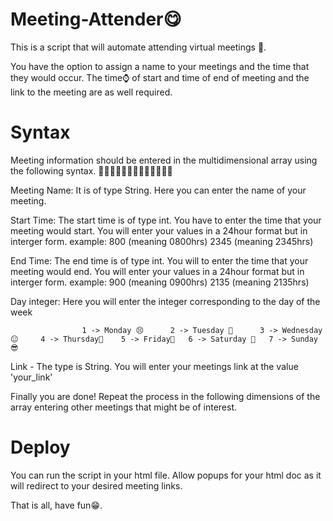 # Meeting-Attender😋

This is a script that will automate attending virtual meetings 🎥. 

You have the option to assign a name to your meetings and the time that they would occur.
The time⌚ of start and time of end of meeting and the link to the meeting are as well required.

# Syntax

Meeting information should be entered in the multidimensional array using the following syntax.
👾👾👾👾👾👾👾👾👾👾👾👾👾
        
Meeting Name: It is of type String. Here you can enter the name of your meeting.

Start Time: <start-time-24hr-integer> The start time is of type int. You have to enter the time that your meeting would start. You will enter your values in a 24hour format but in interger form. example: 
  800  (meaning 0800hrs)
  2345 (meaning 2345hrs)
  
End Time: <end-time-24hr-integer> The end time is of type int. You will to enter the time that your meeting would end. You will enter your values in a 24hour format but in interger form. example: 
  900  (meaning 0900hrs)
  2135 (meaning 2135hrs)
 
Day integer: <day-integer> Here you will enter the integer corresponding to the day of the week 
            
                    1 -> Monday 😣      2 -> Tuesday 🤔      3 -> Wednesday 😐     4 -> Thursday🤗    5 -> Friday🥳   6 -> Saturday 🤩   7 -> Sunday 😎  
  
Link - The type is String. You will enter your meetings link at the value 'your_link'
  
Finally you are done! Repeat the process in the following dimensions of the array entering other meetings that might be of interest.

  # Deploy
  
You can run the script in your html file.
Allow popups for your html doc as it will redirect to your desired meeting links.
  
That is all, have fun😁.

